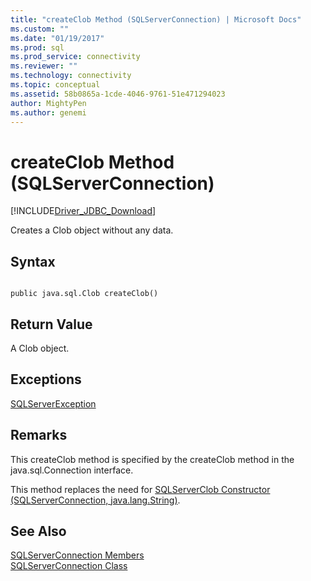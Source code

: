 ```yaml
---
title: "createClob Method (SQLServerConnection) | Microsoft Docs"
ms.custom: ""
ms.date: "01/19/2017"
ms.prod: sql
ms.prod_service: connectivity
ms.reviewer: ""
ms.technology: connectivity
ms.topic: conceptual
ms.assetid: 58b0865a-1cde-4046-9761-51e471294023
author: MightyPen
ms.author: genemi
---
```

# createClob Method (SQLServerConnection)
[!INCLUDE[Driver_JDBC_Download](../../../includes/driver_jdbc_download.md)]

  Creates a Clob object without any data.  
  
## Syntax  
  
```  
  
public java.sql.Clob createClob()  
```  
  
## Return Value  
 A Clob object.  
  
## Exceptions  
 [SQLServerException](../../../connect/jdbc/reference/sqlserverexception-class.md)  
  
## Remarks  
 This createClob method is specified by the createClob method in the java.sql.Connection interface.  
  
 This method replaces the need for [SQLServerClob Constructor &#40;SQLServerConnection, java.lang.String&#41;](../../../connect/jdbc/reference/sqlserverclob-constructor-sqlserverconnection-java-lang-string.md).  
  
## See Also  
 [SQLServerConnection Members](../../../connect/jdbc/reference/sqlserverconnection-members.md)   
 [SQLServerConnection Class](../../../connect/jdbc/reference/sqlserverconnection-class.md)  
  
  
